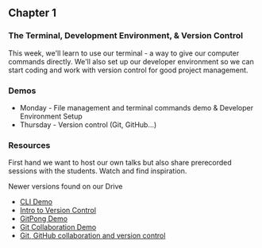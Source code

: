 ## Chapter 1

### The Terminal, Development Environment, & Version Control

This week, we'll learn to use our terminal - a way to give our computer commands directly. 
We'll also set up our developer environment so we can start coding and work with version control for good project management.

### Demos
* Monday - File management and terminal commands demo & Developer Environment Setup
* Thursday - Version control (Git, GitHub...)
### Resources
First hand we want to host our own talks but also share prerecorded sessions with the students. Watch and find inspiration. 

Newer versions found on our Drive
* [CLI Demo](https://youtu.be/AzQKwgMPoIA)
* [Intro to Version Control](https://youtu.be/A0Xg4Qe4taM)
* [GitPong Demo](https://youtu.be/eYpebIsXCKE)
* [Git Collaboration Demo](https://youtu.be/txdN95QFG_0)
* [Git, GitHub collaboration and version control](https://youtu.be/bDmluEcTM2A)
